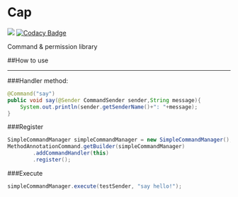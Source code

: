 # Cap
[![](https://api.codeclimate.com/v1/badges/687ed1fae703c5786d17/maintainability)](https://codeclimate.com/github/UnknownDomainGame/Cap/maintainability)
[![Codacy Badge](https://api.codacy.com/project/badge/Grade/e882f018bf984b948fb1d77a26a42bcd)](https://www.codacy.com/manual/Mouse0w0/Cap?utm_source=github.com&amp;utm_medium=referral&amp;utm_content=UnknownDomainGame/Cap&amp;utm_campaign=Badge_Grade)

Command &amp; permission library

##How to use

---

###Handler method:
```java
@Command("say")
public void say(@Sender CommandSender sender,String message){
    System.out.println(sender.getSenderName()+": "+message);
}
```

###Register

```java
SimpleCommandManager simpleCommandManager = new SimpleCommandManager();
MethodAnnotationCommand.getBuilder(simpleCommandManager)
        .addCommandHandler(this)
        .register();
```

###Execute

```java
simpleCommandManager.execute(testSender, "say hello!");
```